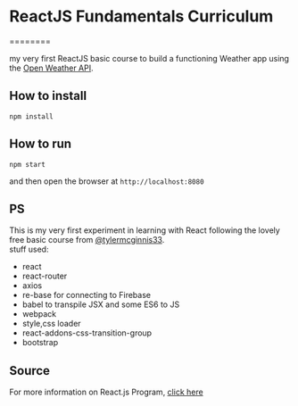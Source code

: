 # ReactJS Fundamentals Curriculum
========

my very first ReactJS basic course to build a functioning Weather app using the [Open Weather API](http://openweathermap.org/api).

## How to install
```
npm install
```

## How to run
```
npm start
```
and then open the browser at `http://localhost:8080`

## PS
This is my very first experiment in learning with React following the lovely free basic course from
[@tylermcginnis33](http://twitter.com/tylermcginnis33).  
stuff used:

- react  
- react-router  
- axios  
- re-base for connecting to Firebase  
- babel to transpile JSX and some ES6 to JS  
- webpack  
- style,css loader  
- react-addons-css-transition-group  
- bootstrap

## Source
For more information on React.js Program, [click here](http://reactjsprogram.com)




